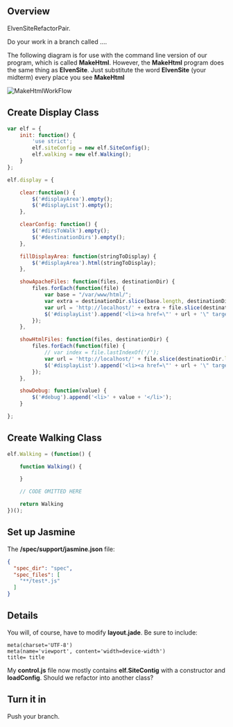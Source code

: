 ## Overview

ElvenSiteRefactorPair.

Do your work in a branch called ....

The following diagram is for use with the command line version of our program, which is called **MakeHtml**. However, the **MakeHtml** program does the same thing as **ElvenSite**. Just substitute the word **ElvenSite** (your midterm) every place you see **MakeHtml**

![MakeHtmlWorkFlow](https://s3.amazonaws.com/bucket01.elvenware.com/images/make-html-work-flow.png)

## Create Display Class

```javascript
var elf = {
    init: function() {
        'use strict';
        elf.siteConfig = new elf.SiteConfig();
        elf.walking = new elf.Walking();
    }
};

elf.display = {

    clear:function() {
        $('#displayArea').empty();
        $('#displayList').empty();
    },

    clearConfig: function() {
        $('#dirsToWalk').empty();
        $('#destinationDirs').empty();
    },

    fillDisplayArea: function(stringToDisplay) {
        $('#displayArea').html(stringToDisplay);
    },

    showApacheFiles: function(files, destinationDir) {
        files.forEach(function(file) {
            var base = "/var/www/html/";
            var extra = destinationDir.slice(base.length, destinationDir.length);
            var url = 'http://localhost/' + extra + file.slice(destinationDir.length, file.length);
            $('#displayList').append('<li><a href=\"' + url + '\" target=\"_blank\">' + url + '</a></li>');
        });
    },

    showHtmlFiles: function(files, destinationDir) {
        files.forEach(function(file) {
            // var index = file.lastIndexOf('/');
            var url = 'http://localhost/' + file.slice(destinationDir.length, file.length);
            $('#displayList').append('<li><a href=\"' + url + '\" target=\"_blank\">' + url + '</a></li>');
        });
    },

    showDebug: function(value) {
        $('#debug').append('<li>' + value + '</li>');
    }

};
```

## Create Walking Class

```javascript
elf.Walking = (function() {

    function Walking() {

    }

    // CODE OMITTED HERE

    return Walking
})();
```

## Set up Jasmine

The **/spec/support/jasmine.json** file:

```json
{
  "spec_dir": "spec",
  "spec_files": [
    "**/test*.js"
  ]
}
```

## Details

You will, of course, have to modify **layout.jade**. Be sure to include:

```
meta(charset='UTF-8')
meta(name='viewport', content='width=device-width')
title= title
```

My **control.js** file now mostly contains **elf.SiteContig** with a constructor and **loadConfig**. Should we refactor into another class?

## Turn it in

Push your branch.

